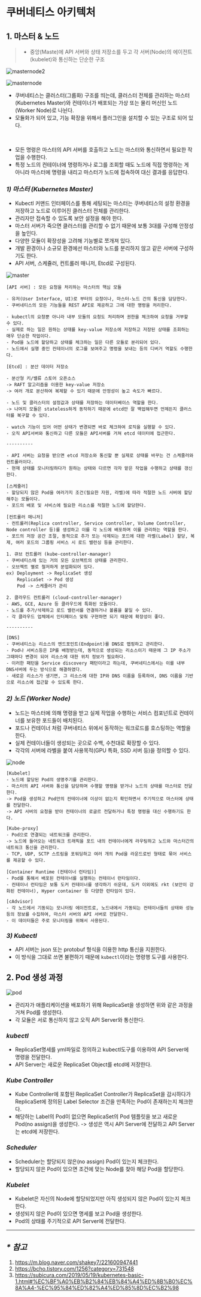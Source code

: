 # 쿠버네티스 아키텍처

## 1. 마스터 & 노드
> - 중앙(Maste)에 API 서버와 상태 저장소를 두고 각 서버(Node)의 에이전트(kubelet)와 통신하는 단순한 구조

![masternode2](https://subicura.com/assets/article_images/2019-05-19-kubernetes-basic-1/master-node.png "master&node")

![masternode](https://mblogthumb-phinf.pstatic.net/MjAxOTA3MzFfMTU5/MDAxNTY0NTQzODk3MDUy.TFrMWLC3yIzhfmhKwfeDG_irYy_E6a513bCH9hoyNswg.qgbONh3Du75bGC--Qr4qaao8bFS-suZVJMs3mr1bIDcg.PNG.shakey7/image.png?type=w800 "master&node")

- 쿠버네티스는 클러스터(그룹화) 구조를 띄는데, 클러스터 전체를 관리하는 마스터(Kubernetes Master)와 컨테이너가 배포되는 가상 또는 물리 머신인 노드(Worker Node)로 나뉜다.
- 모듈화가 되어 있고, 기능 확장을 위해서 플러그인을 설치할 수 있는 구조로 되어 있다.

<br>

- 모든 명령은 마스터의 API 서버를 호출하고 노드는 마스터와 통신하면서 필요한 작업을 수행한다.
- 특정 노드의 컨테이너에 명령하거나 로그를 조회할 때도 노드에 직접 명령하는 게 아니라 마스터에 명령을 내리고 마스터가 노드에 접속하여 대신 결과를 응답한다.

### _1) 마스터 (Kubernetes Master)_

- Kubectl 커맨드 인터페이스를 통해 세팅되는 마스터는 쿠버네티스의 설정 환경을 저장하고 노드로 이루어진 클러스터 전체를 관리한다.
- 관리자만 접속할 수 있도록 보안 설정을 해야 한다.
- 마스터 서버가 죽으면 클러스터를 관리할 수 없기 때문에 보통 3대를 구성해 안정성을 높인다.
- 다양한 모듈이 확장성을 고려해 기능별로 쪼개져 있다.
- 개발 환경이나 소규모 환경에선 마스터와 노드를 분리하지 않고 같은 서버에 구성하기도 한다.
- API 서버, 스케쥴러, 컨트롤러 매니저, Etcd로 구성된다.

![master](https://subicura.com/assets/article_images/2019-05-19-kubernetes-basic-1/kubernetes-master.png "master")

```
[API 서버] : 모든 요청을 처리하는 마스터의 핵심 모듈

- 유저(User Interface, UI)로 부터의 요청이나, 마스터-노드 간의 통신을 담당한다.
- 쿠버네티스의 모든 기능들을 REST API로 제공하고 그에 대한 명령을 처리한다.

- kubectl의 요청뿐 아니라 내부 모듈의 요청도 처리하며 권한을 체크하여 요청을 거부할 수 있다.
- 실제로 하는 일은 원하는 상태를 key-value 저장소에 저장하고 저장된 상태를 조회하는 매우 단순한 작업이다.
- Pod을 노드에 할당하고 상태를 체크하는 일은 다른 모듈로 분리되어 있다.
- 노드에서 실행 중인 컨테이너의 로그를 보여주고 명령을 보내는 등의 디버거 역할도 수행한다.

[Etcd] : 분산 데이터 저장소

- 분산형 키/밸류 스토어 오픈소스
-> RAFT 알고리즘을 이용한 key-value 저장소
-> 여러 개로 분산하여 복제할 수 있기 때문에 안정성이 높고 속도가 빠르다.

- 노드 및 클러스터의 설정값과 상태를 저장하는 데이터베이스 역할을 한다.
-> 나머지 모듈은 stateless하게 동작하기 때문에 etcd만 잘 백업해두면 언제든지 클러스터를 복구할 수 있다.

- watch 기능이 있어 어떤 상태가 변경되면 바로 체크하여 로직을 실행할 수 있다.
- 오직 API서버와 통신하고 다른 모듈은 API서버를 거쳐 etcd 데이터에 접근한다.

----------

- API 서버는 요청을 받으면 etcd 저장소와 통신할 뿐 실제로 상태를 바꾸는 건 스케줄러와 컨트롤러이다.
- 현재 상태를 모니터링하다가 원하는 상태와 다르면 각자 맡은 작업을 수행하고 상태를 갱신한다.

[스케쥴러]
- 할당되지 않은 Pod을 여러가지 조건(필요한 자원, 라벨)에 따라 적절한 노드 서버에 할당해주는 모듈이다.
- 포드의 배포 및 서비스에 필요한 리소스를 적절한 노드에 할당한다.

[컨트롤러 매니저]
- 컨트롤러(Replica controller, Service controller, Volume Controller, Node controller 등)를 생성하고 이를 각 노드에 배포하며 이를 관리하는 역할을 한다.
- 포드의 저장 공간 조절, 동적으로 추가 또는 삭제되는 포드에 대한 라벨(Label) 할당, 복제, 여러 포드의 그룹핑 서비스 시 로드 밸런싱 등을 관리한다.

1. 큐브 컨트롤러 (kube-controller-manager)
- 쿠버네티스에 있는 거의 모든 오브젝트의 상태를 관리한다.
- 오브젝트 별로 철저하게 분업화되어 있다.
ex) Deployment -> ReplicaSet 생성
    ReplicaSet -> Pod 생성
    Pod -> 스케줄러가 관리
    
2. 클라우드 컨트롤러 (cloud-controller-manager)
- AWS, GCE, Azure 등 클라우드에 특화된 모듈이다.
- 노드를 추가/삭제하고 로드 밸런서를 연결하거나 볼륨을 붙일 수 있다.
- 각 클라우드 업체에서 인터페이스 맞춰 구현하면 되기 때문에 확장성이 좋다.

----------

[DNS]
- 쿠버네티스는 리소스의 엔드포인트(Endpoint)를 DNS로 맵핑하고 관리한다.
- Pod나 서비스등은 IP를 배정받는데, 동적으로 생성되는 리소스이기 때문에 그 IP 주소가 그때마다 변경이 되어 리소스에 대한 위치 정보가 필요하다.
- 이러한 패턴을 Service discovery 패턴이라고 하는데, 쿠버네티스에서는 이를 내부 DNS서버에 두는 방식으로 해결하였다.
- 새로운 리소스가 생기면, 그 리소스에 대한 IP와 DNS 이름을 등록하여, DNS 이름을 기반으로 리소스에 접근할 수 있도록 한다.
```

### _2) 노드 (Worker Node)_

- 노드는 마스터에 의해 명령을 받고 실제 작업을 수행하는 서비스 컴포넌트로 컨테이너를 보유한 포드들이 배치된다.
- 포드나 컨테이너 처럼 쿠버네티스 위에서 동작하는 워크로드를 호스팅하는 역할을 한다.
- 실제 컨테이너들이 생성되는 곳으로 수백, 수천대로 확장할 수 있다.
- 각각의 서버에 라벨을 붙여 사용목적(GPU 특화, SSD 서버 등)을 정의할 수 있다.

![node](https://subicura.com/assets/article_images/2019-05-19-kubernetes-basic-1/kubernetes-node.png "node")

```
[Kubelet]
- 노드에 할당된 Pod의 생명주기를 관리한다.
- 마스터의 API 서버와 통신을 담당하며 수행할 명령을 받거나 노드의 상태를 마스터로 전달한다.
-> Pod을 생성하고 Pod안의 컨테이너에 이상이 없는지 확인하면서 주기적으로 마스터에 상태를 전달한다.
-> API 서버의 요청을 받아 컨테이너의 로글르 전달하거나 특정 명령을 대신 수행하기도 한다.

[Kube-proxy]
- Pod으로 연결되는 네트워크를 관리한다.
-> 노드에 들어오는 네트워크 트래픽을 포드 내의 컨테이너에게 라우팅하고 노드와 마스터간의 네트워크 통신을 관리한다.
- TCP, UDP, SCTP 스트림을 포워딩하고 여러 개의 Pod을 라운드로빈 형태로 묶어 서비스를 제공할 수 있다.

[Container Runtime (컨테이너 런타임)]
- Pod를 통해서 배포된 컨테이너를 실행하는 컨테이너 런타임이다.
- 컨테이너 런타임은 보통 도커 컨테이너를 생각하기 쉬운데, 도커 이외에도 rkt (보안이 강화된 컨테이너), Hyper container 등 다양한 런타임이 있다.

[cAdvisor]
- 각 노드에서 기동되는 모니터링 에이전트로, 노드내에서 가동되는 컨테이너들의 상태와 성능등의 정보를 수집하여, 마스터 서버의 API 서버로 전달한다.
- 이 데이터들은 주로 모니터링을 위해서 사용된다.
```

### _3) Kubectl_

- API 서버는 json 또는 protobuf 형식을 이용한 http 통신을 지원한다.
- 이 방식을 그대로 쓰면 불편하기 때문에 `kubectl`이라는 명령행 도구를 사용한다.


## 2. Pod 생성 과정

![pod](https://subicura.com/assets/article_images/2019-05-19-kubernetes-basic-1/create-replicaset.png)

- 관리자가 애플리케이션을 배포하기 위해 ReplicaSet을 생성하면 위와 같은 과정을 거쳐 Pod를 생성한다.
- 각 모듈은 서로 통신하지 않고 오직 API Server와 통신한다.

### _kubectl_
- ReplicaSet명세를 yml파일로 정의하고 kubectl도구를 이용하여 API Server에 명령을 전달한다.
- API Server는 새로운 ReplicaSet Object를 etcd에 저장한다.

### _Kube Controller_
- Kube Controller에 포함된 ReplicaSet Controller가 ReplicaSet을 감시하다가 ReplicaSet에 정의된 Label Selector 조건을 만족하는 Pod이 존재하는지 체크한다.
- 해당하는 Label의 Pod이 없으면 ReplicaSet의 Pod 템플릿을 보고 새로운 Pod(no assign)을 생성한다.
-> 생성은 역시 API Server에 전달하고 API Server는 etcd에 저장한다.

### _Scheduler_
- Scheduler는 할당되지 않은(no assign) Pod이 있는지 체크한다.
- 할당되지 않은 Pod이 있으면 조건에 맞는 Node를 찾아 해당 Pod을 할당한다.

### _Kubelet_
- Kubelet은 자신의 Node에 할당되었지만 아직 생성되지 않은 Pod이 있는지 체크한다.
- 생성되지 않은 Pod이 있으면 명세를 보고 Pod을 생성한다.
- Pod의 상태를 주기적으로 API Server에 전달한다.

---
## _* 참고_
1. <https://m.blog.naver.com/shakey7/221600947441>
1. <https://bcho.tistory.com/1256?category=731548>
1. <https://subicura.com/2019/05/19/kubernetes-basic-1.html#%EC%BF%A0%EB%B2%84%EB%84%A4%ED%8B%B0%EC%8A%A4-%EC%95%84%ED%82%A4%ED%85%8D%EC%B2%98>

